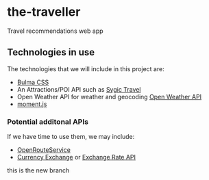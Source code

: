 # the-traveller
Travel recommendations web app




## Technologies in use
The technologies that we will include in this project are: 
- [Bulma CSS](https://bulma.io/documentation/overview/start/)
- An Attractions/POI API such as [Sygic Travel](http://docs.sygictravelapi.com/1.2/) 
- Open Weather API for weather and geocoding [Open Weather API](https://openweathermap.org/api)
- [moment.js](https://momentjs.com/docs/)

### Potential additonal APIs
If we have time to use them, we may include: 
- [OpenRouteService](https://openrouteservice.org/dev/#/api-docs)
- [Currency Exchange](https://github.com/fawazahmed0/currency-api#readme) or [Exchange Rate API](https://exchangeratesapi.io/)



this is the new branch